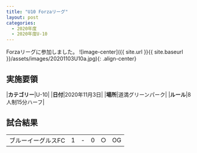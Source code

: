 ```yaml
---
title: "U10 Forzaリーグ"
layout: post
categories:
  - 2020年度
  - 2020年度U-10
---
```


Forzaリーグに参加しました。
![image-center]({{ site.url }}{{ site.baseurl }}/assets/images/20201103U10a.jpg){: .align-center}


## 実施要領

|**カテゴリー**|U-10|
|**日付**|2020年11月3日|
|**場所**|道満グリーンパーク|
|**ルール**|8人制15分ハーフ|

## 試合結果

|            |    |   |    |         |    |
|:-----------|:--:|:-:|:--:|:--:|:--------|
|ブルーイーグルスFC|    1| - |   0|○|OG|
